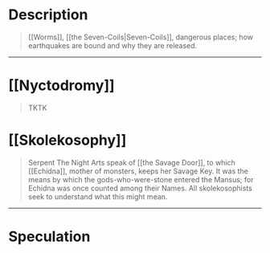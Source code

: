 # Description
> [[Worms]], [[the Seven-Coils|Seven-Coils]], dangerous places; how earthquakes are bound and why they are released.

---
# [[Nyctodromy]]
> TKTK
# [[Skolekosophy]]
> Serpent
> The Night Arts speak of [[the Savage Door]], to which [[Echidna]], mother of monsters, keeps her Savage Key. It was the means by which the gods-who-were-stone entered the Mansus; for Echidna was once counted among their Names. All skolekosophists seek to understand what this might mean.
---
# Speculation


